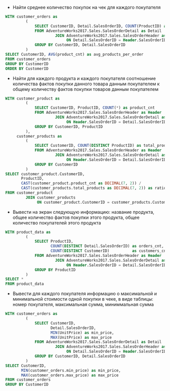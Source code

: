 - Найти среднее количество покупок на чек для каждого покупателя

```SQL
WITH customer_orders as
         (
             SELECT CustomerID, Detail.SalesOrderID, COUNT(ProductID) as product_cnt
             FROM AdventureWorks2017.Sales.SalesOrderDetail as Detail
                      JOIN AdventureWorks2017.Sales.SalesOrderHeader as Header
                           ON Detail.SalesOrderID = Header.SalesOrderID
             GROUP BY CustomerID, Detail.SalesOrderID
         )
SELECT CustomerID, AVG(product_cnt) as avg_products_per_order
FROM customer_orders
GROUP BY CustomerID
ORDER BY CustomerID
```

- Найти для каждого продукта и каждого покупателя соотношение
количества фактов покупки данного товара данным покупателем к общему количеству
фактов покупки товаров данным покупателем

```SQL
WITH customer_product as
         (
             SELECT CustomerID, ProductID, COUNT(*) as product_cnt
             FROM AdventureWorks2017.Sales.SalesOrderHeader as Header
                      JOIN AdventureWorks2017.Sales.SalesOrderDetail as Detail
                           ON Header.SalesOrderID = Detail.SalesOrderID
             GROUP BY CustomerID, ProductID
         ),
     customer_products as
         (
             SELECT CustomerID, COUNT(DISTINCT ProductID) as total_products
             FROM AdventureWorks2017.Sales.SalesOrderHeader as Header
                      JOIN AdventureWorks2017.Sales.SalesOrderDetail as Detail
                           ON Header.SalesOrderID = Detail.SalesOrderID
             GROUP BY CustomerID
         )
SELECT customer_product.CustomerID,
       ProductID,
       CAST(customer_product.product_cnt as DECIMAL(7, 2)) /
       CAST(customer_products.total_products as DECIMAL(7, 2)) as ratio
FROM customer_product
         JOIN customer_products
              ON customer_product.CustomerID = customer_products.CustomerID
```

- Вывести на экран следующую информацию: название продукта,
общее количество фактов покупки этого продукта,
общее количество покупателей этого продукта

```SQL
WITH product_data as
         (
             SELECT ProductID,
                    COUNT(DISTINCT Detail.SalesOrderID) as orders_cnt,
                    COUNT(DISTINCT CustomerID)          as customers_cnt
             FROM AdventureWorks2017.Sales.SalesOrderHeader as Header
                      JOIN AdventureWorks2017.Sales.SalesOrderDetail as Detail
                           ON Header.SalesOrderID = Detail.SalesOrderID
             GROUP BY ProductID
         )
SELECT *
FROM product_data
```

- Вывести для каждого покупателя информацию о максимальной
и минимальной стоимости одной покупки в чеке, в виде таблицы: номер покупателя,
максимальная сумма, миниммальная сумма

```SQL
WITH customer_orders as
         (
             SELECT CustomerID,
                    Detail.SalesOrderID,
                    MIN(UnitPrice) as min_price,
                    MAX(UnitPrice) as max_price
             FROM AdventureWorks2017.Sales.SalesOrderDetail as Detail
                      JOIN AdventureWorks2017.Sales.SalesOrderHeader as Header
                           ON Detail.SalesOrderID = Header.SalesOrderID
             GROUP BY CustomerID, Detail.SalesOrderID
         )
SELECT CustomerID,
       MIN(customer_orders.min_price) as min_price,
       MAX(customer_orders.max_price) as max_price
FROM customer_orders
GROUP BY CustomerID
```
